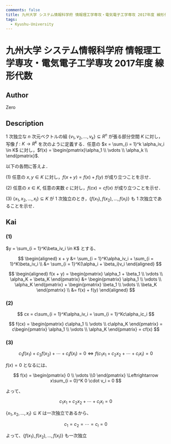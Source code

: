 ```yaml
---
comments: false
title: 九州大学 システム情報科学府 情報理工学専攻・電気電子工学専攻 2017年度 線形代数
tags:
  - Kyushu-University
---
```

# 九州大学 システム情報科学府 情報理工学専攻・電気電子工学専攻 2017年度 線形代数

## **Author**
Zero

## **Description**
$1$ 次独立な $n$ 次元ベクトルの組 $\{v_1,v_2,\dots,v_k\} \subseteq R^n$ が張る部分空間 $K$ に対し，写像 $f:K \rightarrow R^k$ を次のように定義する．任意の $x = \sum_{i = 1}^k \alpha_iv_i \in K$ に対し，$f(x) = \begin{pmatrix}\alpha_1 \\ \vdots \\ \alpha_k \\ \end{pmatrix}$.

以下の各問に答えよ．

(1) 任意の $x,y \in K$ に対し，$f(x + y) = f(x) + f(y)$ が成り立つことを示せ．

(2) 任意の $x \in K$, 任意の実数 $c$ に対し，$f(cx) = cf(x)$ が成り立つことを示せ．

(3) $\{x_1,x_2,\dots,x_l\} \subseteq K$ が $1$ 次独立のとき，$\{f(x_1),f(x_2),\dots,f(x_l)\}$ も $1$ 次独立であることを示せ．

## **Kai** 
### (1)
$y = \sum_{i = 1}^K\beta_iv_i \in K$ とする、

$$
\begin{aligned}
x + y &= \sum_{i = 1}^K\alpha_iv_i + \sum_{i = 1}^K\beta_iv_i \\
&= \sum_{i = 1}^K(\alpha_i + \beta_i)v_i
\end{aligned}
$$

$$
\begin{aligned}
f(x + y) = \begin{pmatrix}
\alpha_1 + \beta_1 \\
\vdots \\
\alpha_K + \beta_K
\end{pmatrix} &= \begin{pmatrix}
\alpha_1 \\
\vdots \\
\alpha_K
\end{pmatrix} + \begin{pmatrix}
\beta_1 \\
\vdots \\
\beta_K
\end{pmatrix} \\
&= f(x) + f(y)
\end{aligned}
$$

### (2)

$$
cx = c\sum_{i = 1}^K\alpha_iv_i = \sum_{i = 1}^Kc\alpha_ic_i
$$

$$
f(cx) = \begin{pmatrix}
c\alpha_1 \\
\vdots \\
c\alpha_K
\end{pmatrix} = c\begin{pmatrix}
\alpha_1 \\
\vdots \\
\alpha_K
\end{pmatrix} = cf(x)
$$

### (3)

$$
c_1f(x_1) + c_2f(x_2) + \cdots + c_lf(x_l) = 0 \Leftrightarrow f(c_1x_1 + c_2x_2 + \cdots + c_lx_l) = 0
$$

$f(x) = 0$ となるには、

$$
f(x) = \begin{pmatrix}
0 \\ \vdots \\0 
\end{pmatrix} \Leftrightarrow 
x\sum_{i = 0}^K 0 \cdot v_i = 0
$$

よって、

$$
c_1x_1 + c_2x_2 + \cdots +c_lx_l = 0
$$

$\{x_1,x_2,\dots,x_l\} \subseteq K$ は一次独立であるから、

$$
c_1 = c_2 = \cdots = c_l = 0
$$

よって、$\{f(x_1),f(x_2),\dots,f(x_l)\}$ も一次独立
